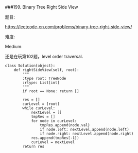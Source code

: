 ###199. Binary Tree Right Side View

题目:

<https://leetcode-cn.com/problems/binary-tree-right-side-view/>


难度:

Medium


还是在玩第102题，level order traversal.

```
class Solution(object):
    def rightSideView(self, root):
        """
        :type root: TreeNode
        :rtype: List[int]
        """
        if root == None: return []
      
        res = []
        curLevel = [root]
        while curLevel:
            nextLevel = []
            tmpRes = []
            for node in curLevel:
                tmpRes.append(node.val)
                if node.left: nextLevel.append(node.left)
                if node.right: nextLevel.append(node.right)
            res.append(tmpRes[-1])
            curLevel = nextLevel
        return res
```

